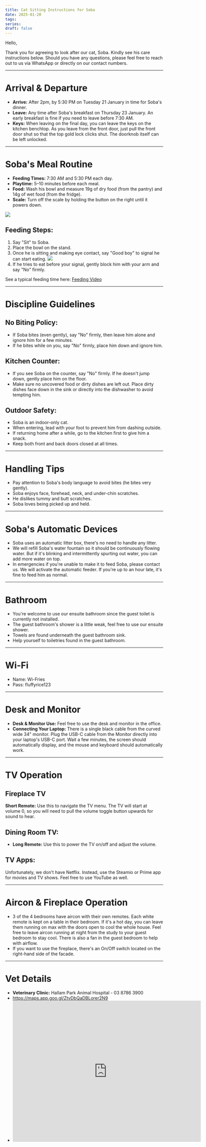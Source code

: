 ```yaml
---
title: Cat Sitting Instructions for Soba
date: 2025-01-20
tags: 
series: 
draft: false
---
```

Hello,

Thank you for agreeing to look after our cat, Soba. Kindly see his care instructions below. Should you have any questions, please feel free to reach out to us via WhatsApp or directly on our contact numbers.

---
# Arrival & Departure 

- **Arrive:** After 2pm, by 5:30 PM on Tuesday 21 January in time for Soba's dinner.
- **Leave:** Any time after Soba's breakfast on Thursday 23 January. An early breakfast is fine if you need to leave before 7:30 AM.
- **Keys:** When leaving on the final day, you can leave the keys on the kitchen benchtop. As you leave from the front door, just pull the front door shut so that the top gold lock clicks shut. The doorknob itself can be left unlocked.

---
# Soba's Meal Routine

- **Feeding Times:** 7:30 AM and 5:30 PM each day.
- **Playtime:** 5–10 minutes before each meal.
- **Food:** Wash his bowl and measure 19g of dry food (from the pantry) and 14g of wet food (from the fridge).
- **Scale:** Turn off the scale by holding the button on the right until it powers down.

**![](https://lh7-rt.googleusercontent.com/docsz/AD_4nXeROeX4F4BKPBuKMjrh-BcXelch6M09yYAnBdJe17x2LIdOLnsL-Kd4cQTW4ngrH_txQjjc4tsW1CjjquRZNfZVdS_BVObXGsjKZhv1f5nYNzTpf1_VlpB-ESYQS_sbzMTUI_V_JWBKLdx9wPNWQacMY2I?key=_6lhS3vg6BtRTelOzHpsrbu0)**

## Feeding Steps:

1. Say "Sit" to Soba.
2. Place the bowl on the stand.
3. Once he is sitting and making eye contact, say "Good boy" to signal he can start eating.
   **![](https://lh7-rt.googleusercontent.com/docsz/AD_4nXdRcqSugWpI32-xXZYTTfeyt_2KPJPIBmejhh_5ElK-ULSDIVzQ5Zs2-_vIBdAWnGB2Jkb2oRuVeZdBnGQuNLMMjH6e6rcWci0_ZvAuUo1dcragM5yIrK6TalvXpQ7vSGce_dkjk04NRSWD3iUqufJeQH7Z?key=_6lhS3vg6BtRTelOzHpsrbu0)**
4. If he tries to eat before your signal, gently block him with your arm and say "No" firmly.

See a typical feeding time here: [Feeding Video](https://drive.google.com/file/d/1UHcSNu7qQpUvrl3b-K-Rem_-jjNW2gM2/view?usp=sharing)

---
# Discipline Guidelines

## No Biting Policy:
- If Soba bites (even gently), say "No" firmly, then leave him alone and ignore him for a few minutes.
- If he bites while on you, say "No" firmly, place him down and ignore him.

## Kitchen Counter:
- If you see Soba on the counter, say "No" firmly. If he doesn't jump down, gently place him on the floor. 
- Make sure no uncovered food or dirty dishes are left out. Place dirty dishes face down in the sink or directly into the dishwasher to avoid tempting him.

## Outdoor Safety:
- Soba is an indoor-only cat.
- When entering, lead with your foot to prevent him from dashing outside.
- If returning home after a while, go to the kitchen first to give him a snack.
- Keep both front and back doors closed at all times.

---
# Handling Tips

- Pay attention to Soba's body language to avoid bites (he bites very gently).
- Soba enjoys face, forehead, neck, and under-chin scratches.
- He dislikes tummy and butt scratches.
- Soba loves being picked up and held.

---
# Soba's Automatic Devices

- Soba uses an automatic litter box, there's no need to handle any litter.
- We will refill Soba's water fountain so it should be continuously flowing water. But if it's blinking and intermittently spurting out water, you can add more water on top. 
- In emergencies if you're unable to make it to feed Soba, please contact us. We will activate the automatic feeder. If you're up to an hour late, it's fine to feed him as normal.

---
# Bathroom

- You're welcome to use our ensuite bathroom since the guest toilet is currently not installed.
- The guest bathroom's shower is a little weak, feel free to use our ensuite shower. 
- Towels are found underneath the guest bathroom sink.
- Help yourself to toiletries found in the guest bathroom.

---
# Wi-Fi
- Name: Wi-Fries
- Pass: fluffyrice123

---
# Desk and Monitor

- **Desk & Monitor Use:** Feel free to use the desk and monitor in the office.
- **Connecting Your Laptop:** There is a single black cable from the curved wide 34" monitor. Plug the USB-C cable from the Monitor directly into your laptop's USB-C port. Wait a few minutes, the screen should automatically display, and the mouse and keyboard should automatically work. 

---
# TV Operation


## Fireplace TV
**Short Remote:** Use this to navigate the TV menu. The TV will start at volume 0, so you will need to pull the volume toggle button upwards for sound to hear.
## Dining Room TV:
- **Long Remote:** Use this to power the TV on/off and adjust the volume.

## TV Apps:
Unfortunately, we don't have Netflix. Instead, use the Steamio or Prime app for movies and TV shows. Feel free to use YouTube as well.

---
# Aircon & Fireplace Operation

- 3 of the 4 bedrooms have aircon with their own remotes. Each white remote is kept on a table in their bedroom. If it's a hot day, you can leave them running on max with the doors open to cool the whole house. Feel free to leave aircon running at night from the study to your guest bedroom to stay cool. There is also a fan in the guest bedroom to help with airflow.
- If you want to use the fireplace, there's an On/Off switch located on the right-hand side of the facade. 

---
# Vet Details

- **Veterinary Clinic:** Hallam Park Animal Hospital - 03 8786 3900
- https://maps.app.goo.gl/ZtvDbQaDBLorer2N9
- <iframe src="https://www.google.com/maps/embed?pb=!1m18!1m12!1m3!1d3144.0596270351143!2d145.27169881294614!3d-37.99906964453671!2m3!1f0!2f0!3f0!3m2!1i1024!2i768!4f13.1!3m3!1m2!1s0x6ad6172691bbc86f%3A0x2fce07660c349ab6!2sHallam%20Park%20Animal%20Hospital!5e0!3m2!1sen!2sau!4v1737350628677!5m2!1sen!2sau" width="600" height="450" style="border:0;" allowfullscreen="" loading="lazy" referrerpolicy="no-referrer-when-downgrade"></iframe>